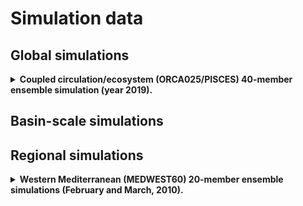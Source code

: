 # Simulation data

## Global simulations

<details>
  <summary><strong>Coupled circulation/ecosystem (ORCA025/PISCES) 40-member ensemble simulation (year 2019).</strong></summary>

<hr style="border:1px solid blue">

  * By: Mikhail Popov
  * Project: SEAMLESS
  * Storage machine: jean-zay (IDRIS)
  * Directory : /gpfsstore/rech/egi/uzx13pp/Ensembles
  * Size: 34 To
  * More details in SEAMLESS deliverable 3.4.

<hr style="border:1px solid blue">
</details>

## Basin-scale simulations

## Regional simulations

<details>
  <summary><strong>Western Mediterranean (MEDWEST60) 20-member ensemble simulations (February and March, 2010).</strong></summary>

<hr style="border:1px solid blue">

  * By: Stéphanie Leroux
  * Project: IMMERSE
  * Storage machine: jean-zay (IDRIS)
  * Directory : /gpfsstore/rech/egi/commun/MEDWEST60
  * Size: 75 To
  * More details in <a href="https://doi.org/10.5194/os-2022-11">Leroux et al., 2022</a>

<hr style="border:1px solid blue">
</details>

